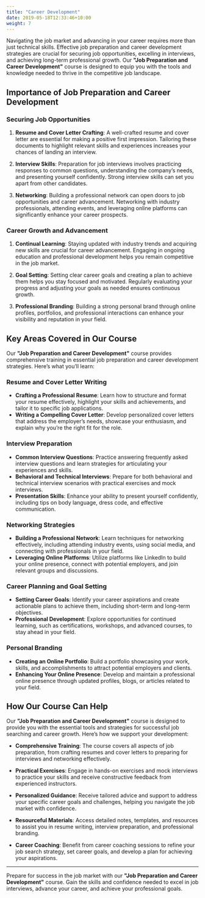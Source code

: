 ```yaml
---
title: "Career Development"
date: 2019-05-18T12:33:46+10:00
weight: 7
---
```


Navigating the job market and advancing in your career requires more than just technical skills. Effective job preparation and career development strategies are crucial for securing job opportunities, excelling in interviews, and achieving long-term professional growth. Our **"Job Preparation and Career Development"** course is designed to equip you with the tools and knowledge needed to thrive in the competitive job landscape.

## Importance of Job Preparation and Career Development

### **Securing Job Opportunities**

1. **Resume and Cover Letter Crafting**: A well-crafted resume and cover letter are essential for making a positive first impression. Tailoring these documents to highlight relevant skills and experiences increases your chances of landing an interview.

2. **Interview Skills**: Preparation for job interviews involves practicing responses to common questions, understanding the company’s needs, and presenting yourself confidently. Strong interview skills can set you apart from other candidates.

3. **Networking**: Building a professional network can open doors to job opportunities and career advancement. Networking with industry professionals, attending events, and leveraging online platforms can significantly enhance your career prospects.

### **Career Growth and Advancement**

1. **Continual Learning**: Staying updated with industry trends and acquiring new skills are crucial for career advancement. Engaging in ongoing education and professional development helps you remain competitive in the job market.

2. **Goal Setting**: Setting clear career goals and creating a plan to achieve them helps you stay focused and motivated. Regularly evaluating your progress and adjusting your goals as needed ensures continuous growth.

3. **Professional Branding**: Building a strong personal brand through online profiles, portfolios, and professional interactions can enhance your visibility and reputation in your field.

## Key Areas Covered in Our Course

Our **"Job Preparation and Career Development"** course provides comprehensive training in essential job preparation and career development strategies. Here’s what you’ll learn:

### **Resume and Cover Letter Writing**

- **Crafting a Professional Resume**: Learn how to structure and format your resume effectively, highlight your skills and achievements, and tailor it to specific job applications.
- **Writing a Compelling Cover Letter**: Develop personalized cover letters that address the employer’s needs, showcase your enthusiasm, and explain why you’re the right fit for the role.

### **Interview Preparation**

- **Common Interview Questions**: Practice answering frequently asked interview questions and learn strategies for articulating your experiences and skills.
- **Behavioral and Technical Interviews**: Prepare for both behavioral and technical interview scenarios with practical exercises and mock interviews.
- **Presentation Skills**: Enhance your ability to present yourself confidently, including tips on body language, dress code, and effective communication.

### **Networking Strategies**

- **Building a Professional Network**: Learn techniques for networking effectively, including attending industry events, using social media, and connecting with professionals in your field.
- **Leveraging Online Platforms**: Utilize platforms like LinkedIn to build your online presence, connect with potential employers, and join relevant groups and discussions.

### **Career Planning and Goal Setting**

- **Setting Career Goals**: Identify your career aspirations and create actionable plans to achieve them, including short-term and long-term objectives.
- **Professional Development**: Explore opportunities for continued learning, such as certifications, workshops, and advanced courses, to stay ahead in your field.

### **Personal Branding**

- **Creating an Online Portfolio**: Build a portfolio showcasing your work, skills, and accomplishments to attract potential employers and clients.
- **Enhancing Your Online Presence**: Develop and maintain a professional online presence through updated profiles, blogs, or articles related to your field.

## How Our Course Can Help

Our **"Job Preparation and Career Development"** course is designed to provide you with the essential tools and strategies for successful job searching and career growth. Here’s how we support your development:

- **Comprehensive Training**: The course covers all aspects of job preparation, from crafting resumes and cover letters to preparing for interviews and networking effectively.

- **Practical Exercises**: Engage in hands-on exercises and mock interviews to practice your skills and receive constructive feedback from experienced instructors.

- **Personalized Guidance**: Receive tailored advice and support to address your specific career goals and challenges, helping you navigate the job market with confidence.

- **Resourceful Materials**: Access detailed notes, templates, and resources to assist you in resume writing, interview preparation, and professional branding.

- **Career Coaching**: Benefit from career coaching sessions to refine your job search strategy, set career goals, and develop a plan for achieving your aspirations.

---

Prepare for success in the job market with our **"Job Preparation and Career Development"** course. Gain the skills and confidence needed to excel in job interviews, advance your career, and achieve your professional goals.
